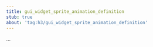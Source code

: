 ```yaml
---
title: gui_widget_sprite_animation_definition
stub: true
about: 'tag:h3/gui_widget_sprite_animation_definition'
---
```

...
